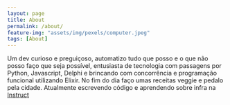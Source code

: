 ```yaml
---
layout: page
title: About
permalink: /about/
feature-img: "assets/img/pexels/computer.jpeg"
tags: [About]
---
```


Um dev curioso e preguiçoso, automatizo tudo que posso e o que não posso faço que seja possível, entusiasta de tecnologia com passagens por Python, Javascript, Delphi e brincando com concorrência e programação funcional utilizando Elixir. No fim do dia faço umas receitas veggie e pedalo pela cidade. Atualmente escrevendo código e aprendendo sobre infra na [Instruct](https://instruct.com.br/)
